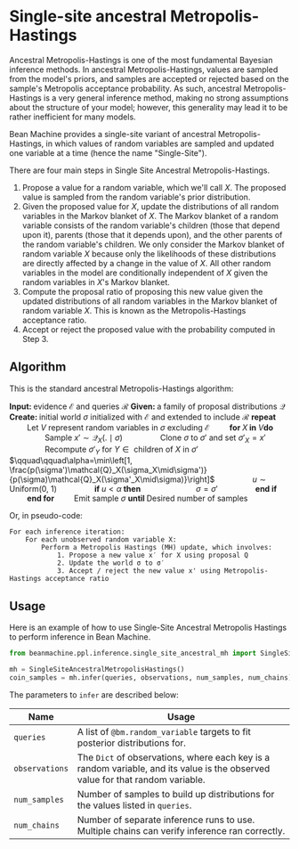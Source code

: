 # Single-site ancestral Metropolis-Hastings

Ancestral Metropolis-Hastings is one of the most fundamental Bayesian inference methods. In ancestral Metropolis-Hastings, values are sampled from the model's priors, and samples are accepted or rejected based on the sample's Metropolis acceptance probability. As such, ancestral Metropolis-Hastings is a very general inference method, making no strong assumptions about the structure of your model; however, this generality may lead it to be rather inefficient for many models.

Bean Machine provides a single-site variant of ancestral Metropolis-Hastings, in which values of random variables are sampled and updated one variable at a time (hence the name "Single-Site").

There are four main steps in Single Site Ancestral Metropolis-Hastings.


1. Propose a value for a random variable, which we'll call $X$. The proposed value is sampled from the random variable's prior distribution.
2. Given the proposed value for $X$, update the distributions of all random variables in the Markov blanket of $X$. The Markov blanket of a random variable consists of the random variable's children (those that depend upon it), parents (those that it depends upon), and the other parents of the random variable's children. We only consider the Markov blanket of random variable $X$ because only the likelihoods of these distributions are directly affected by a change in the value of $X$. All other random variables in the model are conditionally independent of $X$ given the random variables in $X$'s Markov blanket.
3. Compute the proposal ratio of proposing this new value given the updated distributions of all random variables in the Markov blanket of random variable $X$. This is known as the Metropolis-Hastings acceptance ratio.
4. Accept or reject the proposed value with the probability computed in Step 3.

## Algorithm

This is the standard ancestral Metropolis-Hastings algorithm:

$\textbf{Input: }\text{evidence }\mathcal{E} \text{ and queries } \mathcal{R}$
$\textbf{Given: }\text{a family of proposal distributions }\mathcal{Q}$
$\textbf{Create: } \text{initial world }\sigma\text{ initialized with }\mathcal{E}\text{ and extended to include }\mathcal{R}$
$\textbf{repeat}$
$\qquad\text{Let }V\text{ represent random variables in }\sigma\text{ excluding }\mathcal{E}$
$\qquad\textbf{for }X\textbf{ in }V\textbf{do}$
$\qquad\qquad\text{Sample }x'\sim\mathcal{Q}_X(. \mid \sigma)$
$\qquad\qquad\text{Clone }\sigma\text{ to }\sigma'\text{ and set }\sigma'_X=x'$
$\qquad\qquad\text{Recompute }\sigma'_{Y}\text{ for }Y\in\text{ children of } X\text{ in }\sigma'$
$\qquad\qquad\alpha=\min\left[1, \frac{p(\sigma')\mathcal{Q}_X(\sigma_X\mid\sigma')}{p(\sigma)\mathcal{Q}_X(\sigma'_X\mid\sigma)}\right]$
$\qquad\qquad u\sim \text{Uniform(0, 1)}$
$\qquad\qquad\textbf{if }u<\alpha\textbf{ then}$
$\qquad\qquad\qquad\sigma=\sigma'$
$\qquad\qquad\textbf{end if}$
$\qquad\textbf{end for}$
$\qquad\text{Emit sample }\sigma$
$\textbf{until }\text{Desired number of samples}$

Or, in pseudo-code:

```
For each inference iteration:
    For each unobserved random variable X:
        Perform a Metropolis Hastings (MH) update, which involves:
            1. Propose a new value x′ for X using proposal Q
            2. Update the world σ to σ′
            3. Accept / reject the new value x' using Metropolis-Hastings acceptance ratio
```

## Usage

Here is an example of how to use Single-Site Ancestral Metropolis Hastings to perform inference in Bean Machine.

```py
from beanmachine.ppl.inference.single_site_ancestral_mh import SingleSiteAncestralMetropolisHastings

mh = SingleSiteAncestralMetropolisHastings()
coin_samples = mh.infer(queries, observations, num_samples, num_chains)
```

The parameters to `infer` are described below:

| Name | Usage
| --- | ---
| `queries` | A list of `@bm.random_variable` targets to fit posterior distributions for.
| `observations` | The `Dict` of observations, where each key is a random variable, and its value is the observed value for that random variable.
| `num_samples` | Number of samples to build up distributions for the values listed in `queries`.
| `num_chains` | Number of separate inference runs to use. Multiple chains can verify inference ran correctly.
